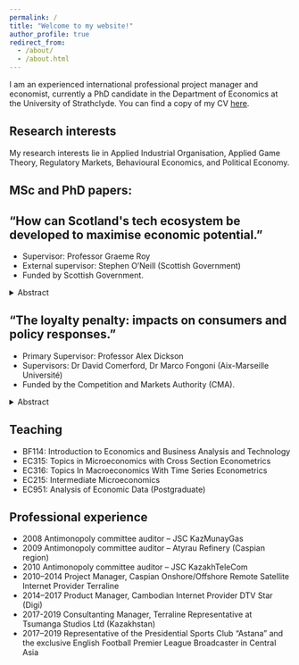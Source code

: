 ```yaml
---
permalink: / 
title: "Welcome to my website!"
author_profile: true
redirect_from: 
  - /about/
  - /about.html
---
```



I am an experienced international professional project manager and economist, currently a PhD candidate in the Department of Economics at the University of Strathclyde.
You can find a copy of my CV [here](https://yurizhukov.github.io/files/Zhukov-CV-November-2024.pdf).


Research interests
------

My research interests lie in Applied Industrial Organisation, Applied Game Theory, Regulatory Markets, Behavioural Economics, and Political Economy.


MSc and PhD papers:
------

“How can Scotland's tech ecosystem be developed to maximise economic potential.”
------
- Supervisor: Professor Graeme Roy 
- External supervisor: Stephen O’Neill (Scottish Government)
- Funded by Scottish Government.

<details>
  <summary>Abstract</summary>
  <p><span style="font-size: 0.8em;">In this paper I clarify the theoretical background of what “tech ecosystem” means and how a business ecosystem approach can be used in the tech industry. I outline the main actors of the tech ecosystem: (1) enterprises and entrepreneurs; (2) accelerators and incubators; (3) educational bodies; (4) sources of finance and funding; (5) policymakers. All these actors co-exist in the environment of the tech ecosystem and, as part of it, have an impact on each other. I draw attention to high growth firms, also known as the scaleups, which are the largest contributors to economic growth. As a result of this theoretical background analysis, a better understanding of Scotland’s tech ecosystem has been achieved, and an explicit mind map has been built. </span></p>
  <p><span style="font-size: 0.8em;">I review case studies from other regions to understand what kind of best practices could be applied to improve Scotland’s tech ecosystem. Then I provide twelve policy recommendations which I suggest for consideration in the long-term strategic plan of the development of Scotland’s ecosystem.</span></p>
</details>



“The loyalty penalty: impacts on consumers and policy responses.”
------
- Primary Supervisor: Professor Alex Dickson 
- Supervisors: Dr David Comerford, Dr Marco Fongoni (Aix-Marseille Université)
- Funded by the Competition and Markets Authority (CMA).

<details>
  <summary>Abstract</summary>
  <p><span style="font-size: 0.8em;">This thesis investigates the loyalty penalty, its impact on consumers, and potential policy responses across four chapters. It also contributes to ongoing debates between policymakers and businesses regarding the loyalty penalty. </span></p>
  <p><span style="font-size: 0.8em;">In the introductory chapter, I provide an overview of the regulatory and academic literature and the general concepts used in this thesis to investigate the loyalty penalty. </span></p>
  <p><span style="font-size: 0.8em;">The second chapter presents a theoretical model to explain the loyalty penalty. I use a classic framework that distinguishes between shoppers and non-shoppers, extending it into two periods. In each period, two firms compete on price. In the first period, firms set a base price, which remains constant across both periods, and in the second period, they set a renewal price. A consumer who ends up paying the renewal price in the second period is subject to the loyalty penalty. The difference between the renewal and base prices demonstrates how the loyalty penalty can arise from low consumer engagement, leading to its persistence in equilibrium. </span></p>
  <p><span style="font-size: 0.8em;">In the third chapter, I analyse a duopoly with three types of consumers. Using a framework similar to that employed by regulators, which distinguishes between savvy shoppers, average consumers, and vulnerable consumers, I assess the effects of the loyalty penalty on these groups, particularly vulnerable consumers, and explore how firms adjust their pricing decisions based on the presence of various consumer types in the market. Additionally, this chapter contributes to the discussion among policymakers on understanding and defining consumer vulnerability. </span></p>
  <p><span style="font-size: 0.8em;">The final chapter examines the policy responses implemented by regulators, including Ofcom, Ofgem, and the FCA, to mitigate the loyalty penalty through the lens of the models developed in Chapter 2 and Chapter 3. These policies include banning the loyalty penalty, imposing price caps, introducing social tariffs, and promoting educational initiatives. The chapter evaluates these policies, and concludes that some policy responses can have unintended consequences, requiring careful scrutiny, and concludes that policies should aim to protect consumers without undermining market competitiveness. </span></p>
  </details>

  

Teaching
------
- BF114: Introduction to Economics and Business Analysis and Technology
- EC315: Topics in Microeconomics with Cross Section Econometrics
- EC316: Topics In Macroeconomics With Time Series Econometrics
- EC215: Intermediate Microeconomics
- EC951: Analysis of Economic Data (Postgraduate) 


Professional experience
------
- 2008 Antimonopoly committee auditor – JSC KazMunayGas
- 2009 Antimonopoly committee auditor – Atyrau Refinery (Caspian region)
- 2010 Antimonopoly committee auditor – JSC KazakhTeleCom
- 2010–2014 Project Manager, Caspian Onshore/Offshore Remote Satellite Internet Provider Terraline
- 2014–2017 Product Manager, Cambodian Internet Provider DTV Star (Digi)
- 2017-2019 Consultanting Manager, Terraline Representative at Tsumanga Studios Ltd (Kazakhstan)
- 2017–2019 Representative of the Presidential Sports Club “Astana” and the exclusive English Football Premier League Broadcaster in Central Asia